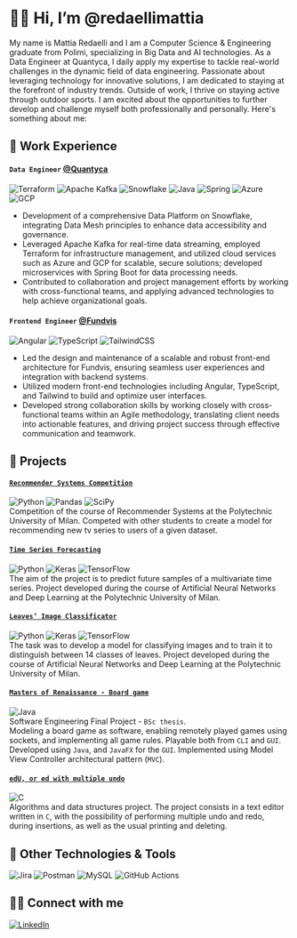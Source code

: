 # 👋🏼 Hi, I’m @redaellimattia
My name is Mattia Redaelli and I am a Computer Science & Engineering graduate from Polimi, specializing in Big Data and AI technologies. As a Data Engineer at Quantyca, I daily apply my expertise to tackle real-world challenges in the dynamic field of data engineering. Passionate about leveraging technology for innovative solutions, I am dedicated to staying at the forefront of industry trends. Outside of work, I thrive on staying active through outdoor sports. I am excited about the opportunities to further develop and challenge myself both professionally and personally.
Here's something about me:
## 💼 Work Experience
#### `Data Engineer` [@Quantyca](https://www.quantyca.it/)
![Terraform](https://img.shields.io/badge/terraform-%235835CC.svg?style=flat&logo=terraform&logoColor=white)
![Apache Kafka](https://img.shields.io/badge/Apache%20Kafka-000?style=flat&logo=apachekafka)
![Snowflake](https://img.shields.io/badge/snowflake-29B5E8?style=flat&logo=snowflake&logoColor=white)
![Java](https://img.shields.io/badge/java-%23ED8B00.svg?style=flat&logo=openjdk&logoColor=white)
![Spring](https://img.shields.io/badge/spring-%236DB33F.svg?style=flat&logo=spring&logoColor=white)
![Azure](https://img.shields.io/badge/azure-%230072C6.svg?style=flat&logo=microsoftazure&logoColor=white)
![GCP](https://img.shields.io/badge/GoogleCloud-%234285F4.svg?style=flat&logo=google-cloud&logoColor=white)
- Development of a comprehensive Data Platform on Snowflake, integrating Data Mesh principles to enhance data accessibility and governance.
- Leveraged Apache Kafka for real-time data streaming, employed Terraform for infrastructure management, and utilized cloud services such as Azure and GCP for scalable, secure solutions; developed microservices with Spring Boot for data processing needs.
- Contributed to collaboration and project management efforts by working with cross-functional teams, and applying advanced technologies to help achieve organizational goals.
#### `Frontend Engineer` [@Fundvis](https://fundvis.org)
![Angular](https://img.shields.io/badge/angular-%23DD0031.svg?style=flat&logo=angular&logoColor=white)
![TypeScript](https://img.shields.io/badge/typescript-%23007ACC.svg?style=flat&logo=typescript&logoColor=white)
![TailwindCSS](https://img.shields.io/badge/tailwindcss-%2338B2AC.svg?style=flat&logo=tailwind-css&logoColor=white)
- Led the design and maintenance of a scalable and robust front-end architecture for Fundvis, ensuring seamless user experiences and integration with backend systems.
- Utilized modern front-end technologies including Angular, TypeScript, and Tailwind to build and optimize user interfaces.
- Developed strong collaboration skills by working closely with cross-functional teams within an Agile methodology, translating client needs into actionable features, and driving project success through effective communication and teamwork.

## 🧪 Projects
#### [`Recommender Systems Competition`](https://github.com/redaellimattia/RecSys-Competition-2022-Polimi)  
![Python](https://img.shields.io/badge/Python-3670A0?style=flat&logo=python&logoColor=ffdd54)
![Pandas](https://img.shields.io/badge/pandas-%23150458.svg?style=flat&logo=pandas&logoColor=white)
![SciPy](https://img.shields.io/badge/SciPy-%230C55A5.svg?style=flat&logo=scipy&logoColor=%white)  
Competition of the course of Recommender Systems at the Polytechnic University of Milan. Competed with other students to create a model for recommending new tv series to users of a given dataset.
#### [`Time Series Forecasting`](https://github.com/redaellimattia/DL-Time-Series-Forecasting)  
![Python](https://img.shields.io/badge/Python-3670A0?style=flat&logo=python&logoColor=ffdd54)
![Keras](https://img.shields.io/badge/Keras-%23D00000.svg?style=flat&logo=Keras&logoColor=white)
![TensorFlow](https://img.shields.io/badge/TensorFlow-%23FF6F00.svg?style=flat&logo=TensorFlow&logoColor=white)  
The aim of the project is to predict future samples of a multivariate time series. Project developed during the course of Artificial Neural Networks and Deep Learning at the Polytechnic University of Milan.
#### [`Leaves’ Image Classificator`](https://github.com/redaellimattia/DL-Leaves_Images_Classificator)  
![Python](https://img.shields.io/badge/Python-3670A0?style=flat&logo=python&logoColor=ffdd54)
![Keras](https://img.shields.io/badge/Keras-%23D00000.svg?style=flat&logo=Keras&logoColor=white)
![TensorFlow](https://img.shields.io/badge/TensorFlow-%23FF6F00.svg?style=flat&logo=TensorFlow&logoColor=white)  
The task was to develop a model for classifying images and to train it to distinguish between 14 classes of leaves. Project developed during the course of Artificial Neural Networks and Deep Learning at the Polytechnic University of Milan.
#### [`Masters of Renaissance - Board game`](https://github.com/redaellimattia/Progetto-SWE-2021) 
![Java](https://img.shields.io/badge/Java-%23ED8B00.svg?style=flat&logo=java&logoColor=white)  
Software Engineering Final Project - `BSc thesis`.  
Modeling a board game as software, enabling remotely played games using sockets, and implementing all game rules. Playable both from `CLI` and `GUI`. Developed using `Java`, and `JavaFX` for the `GUI`. Implemented using Model View Controller architectural pattern (`MVC`).
#### [`edU, or ed with multiple undo`](https://github.com/redaellimattia/Progetto-API-2020)  
![C](https://img.shields.io/badge/-C-61DAFB?logo=C&logoColor=white&style=flat)  
Algorithms and data structures project. The project consists in a text editor written in `C`, with the possibility of performing multiple undo and redo, during insertions, as well as the usual printing and deleting.

## 🔧 Other Technologies & Tools
![Jira](https://img.shields.io/badge/jira-%230A0FFF.svg?style=flat&logo=jira&logoColor=white)
![Postman](https://img.shields.io/badge/Postman-FF6C37?style=flat&logo=postman&logoColor=white)
![MySQL](https://img.shields.io/badge/mysql-%2300f.svg?style=flat&logo=mysql&logoColor=white)
![GitHub Actions](https://img.shields.io/badge/github%20actions-%232671E5.svg?style=flat&logo=githubactions&logoColor=white)

## 🙌🏽 Connect with me
[![LinkedIn](https://img.shields.io/badge/Linkedin-%230077B5.svg?style=flat&logo=linkedin&logoColor=white)](https://www.linkedin.com/in/redaelli-mattia/)
